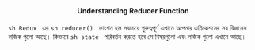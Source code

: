 <br />
 <p align="center">
    <h4 align="center">Understanding Reducer Function</h4>
</p>


```sh Redux ``` এর ```sh reducer() ``` ফাংশন হল সবচেয়ে গুরুত্বপূর্ণ এখানে আপনার  এপ্লিকেশনের  সব বিজনেস লজিক গুলো আছে।  কিভাবে ```sh state ``` পরিবর্তন করতে হবে সে বিষয়গুলো এবং লজিক গুলো এখানে আছে।

